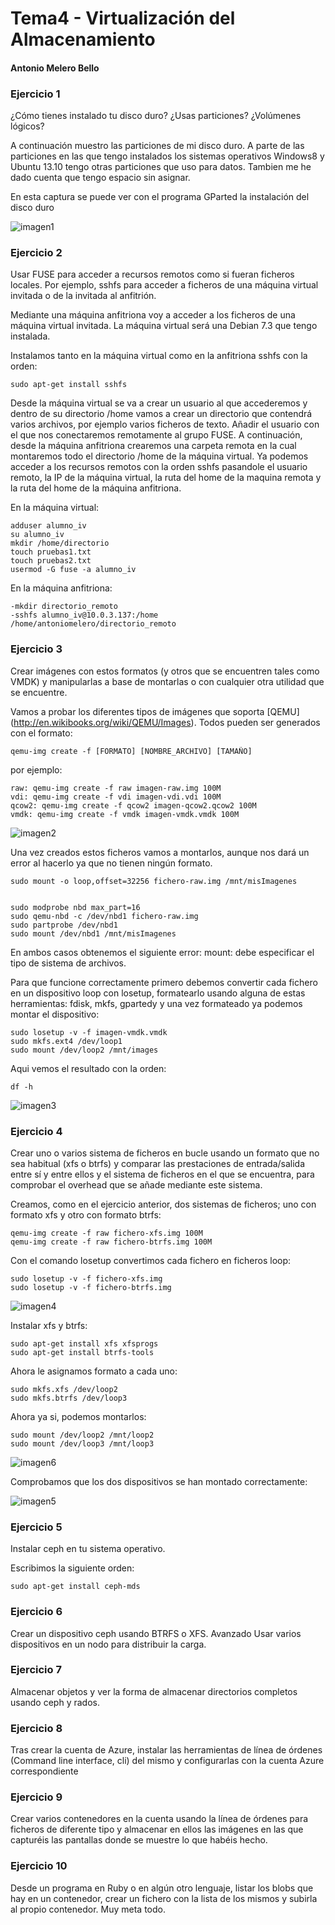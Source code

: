 Tema4 - Virtualización del Almacenamiento
=========================================
#### Antonio Melero Bello

### Ejercicio 1

¿Cómo tienes instalado tu disco duro? ¿Usas particiones? ¿Volúmenes lógicos?

A continuación muestro las particiones de mi disco duro. A parte de las particiones en las que tengo instalados los sistemas operativos Windows8 y Ubuntu 13.10 tengo otras particiones que uso para datos. Tambien me he dado cuenta que tengo espacio sin asignar.

En esta captura se puede ver con el programa GParted la instalación del disco duro

![imagen1](https://dl.dropbox.com/s/xj4qe5kzeu3vmpt/tema4_ej1.png)


### Ejercicio 2

Usar FUSE para acceder a recursos remotos como si fueran ficheros locales. Por ejemplo, sshfs para acceder a ficheros de una máquina virtual invitada o de la invitada al anfitrión.

Mediante una máquina anfitriona voy a acceder a los ficheros de una máquina virtual invitada. La máquina virtual será una Debian 7.3 que tengo instalada.

Instalamos tanto en la máquina virtual como en la anfitriona sshfs con la orden:

    sudo apt-get install sshfs

Desde la máquina virtual se va a crear un usuario al que accederemos y dentro de su directorio /home vamos a crear un directorio que contendrá varios archivos, por ejemplo varios ficheros de texto. Añadir el usuario con el que nos conectaremos remotamente al grupo FUSE. A continuación, desde la máquina anfitriona crearemos una carpeta remota en la cual montaremos todo el directorio /home de la máquina virtual. Ya podemos acceder a los recursos remotos con la orden sshfs pasandole el usuario remoto, la IP de la máquina virtual, la ruta del home de la maquina remota y la ruta del home de la máquina anfitriona.

En la máquina virtual:

    adduser alumno_iv
    su alumno_iv
    mkdir /home/directorio
    touch pruebas1.txt
    touch pruebas2.txt
    usermod -G fuse -a alumno_iv

En la máquina anfitriona:

    -mkdir directorio_remoto
    -sshfs alumno_iv@10.0.3.137:/home /home/antoniomelero/directorio_remoto


### Ejercicio 3

Crear imágenes con estos formatos (y otros que se encuentren tales como VMDK) y manipularlas a base de montarlas o con cualquier otra utilidad que se encuentre.

Vamos a probar los diferentes tipos de imágenes que soporta [QEMU] (http://en.wikibooks.org/wiki/QEMU/Images).
Todos pueden ser generados con el formato:

    qemu-img create -f [FORMATO] [NOMBRE_ARCHIVO] [TAMAÑO]

por ejemplo:

    raw: qemu-img create -f raw imagen-raw.img 100M
    vdi: qemu-img create -f vdi imagen-vdi.vdi 100M
    qcow2: qemu-img create -f qcow2 imagen-qcow2.qcow2 100M
    vmdk: qemu-img create -f vmdk imagen-vmdk.vmdk 100M
    
![imagen2](https://dl.dropbox.com/s/p1568eq0rcs05qd/ej3_1.png)

Una vez creados estos ficheros vamos a montarlos, aunque nos dará un error al hacerlo ya que no tienen ningún formato.

    sudo mount -o loop,offset=32256 fichero-raw.img /mnt/misImagenes


    sudo modprobe nbd max_part=16
    sudo qemu-nbd -c /dev/nbd1 fichero-raw.img 
    sudo partprobe /dev/nbd1
    sudo mount /dev/nbd1 /mnt/misImagenes

En ambos casos obtenemos el siguiente error: mount: debe especificar el tipo de sistema de archivos.

Para que funcione correctamente primero debemos convertir cada fichero en un dispositivo loop con losetup, formatearlo usando alguna de estas herramientas: fdisk, mkfs, gpartedy y una vez formateado ya podemos montar el dispositivo:

    sudo losetup -v -f imagen-vmdk.vmdk
    sudo mkfs.ext4 /dev/loop1
    sudo mount /dev/loop2 /mnt/images
    
Aqui vemos el resultado con la orden: 

    df -h 
    
![imagen3](https://dl.dropbox.com/s/q9eaa856hc3jqzv/ej3_2.png)


### Ejercicio 4

Crear uno o varios sistema de ficheros en bucle usando un formato que no sea habitual (xfs o btrfs) y comparar las prestaciones de entrada/salida entre sí y entre ellos y el sistema de ficheros en el que se encuentra, para comprobar el overhead que se añade mediante este sistema.

Creamos, como en el ejercicio anterior, dos sistemas de ficheros; uno con formato xfs y otro con formato btrfs:

    qemu-img create -f raw fichero-xfs.img 100M
    qemu-img create -f raw fichero-btrfs.img 100M

Con el comando losetup convertimos cada fichero en ficheros loop:

    sudo losetup -v -f fichero-xfs.img
    sudo losetup -v -f fichero-btrfs.img
    
![imagen4](https://dl.dropbox.com/s/44b0fg1eb5gljlr/ejercicio4_1.png)

Instalar xfs y btrfs:

    sudo apt-get install xfs xfsprogs
    sudo apt-get install btrfs-tools
    
Ahora le asignamos formato a cada uno:

    sudo mkfs.xfs /dev/loop2
    sudo mkfs.btrfs /dev/loop3

Ahora ya si, podemos montarlos:

    sudo mount /dev/loop2 /mnt/loop2
    sudo mount /dev/loop3 /mnt/loop3
    
![imagen6](https://dl.dropbox.com/s/m4v5yj64hgrrqkl/ejercicio4_2.png)

Comprobamos que los dos dispositivos se han montado correctamente:

![imagen5](https://dl.dropbox.com/s/xi7scq4wzdzgogw/ejercicio4_3.png)

### Ejercicio 5

Instalar ceph en tu sistema operativo.

Escribimos la siguiente orden:

    sudo apt-get install ceph-mds

### Ejercicio 6

Crear un dispositivo ceph usando BTRFS o XFS. Avanzado Usar varios dispositivos en un nodo para distribuir la carga.

### Ejercicio 7

Almacenar objetos y ver la forma de almacenar directorios completos usando ceph y rados.

### Ejercicio 8

Tras crear la cuenta de Azure, instalar las herramientas de línea de órdenes (Command line interface, cli) del mismo y configurarlas con la cuenta Azure correspondiente

### Ejercicio 9

Crear varios contenedores en la cuenta usando la línea de órdenes para ficheros de diferente tipo y almacenar en ellos las imágenes en las que capturéis las pantallas donde se muestre lo que habéis hecho.

### Ejercicio 10

Desde un programa en Ruby o en algún otro lenguaje, listar los blobs que hay en un contenedor, crear un fichero con la lista de los mismos y subirla al propio contenedor. Muy meta todo.
